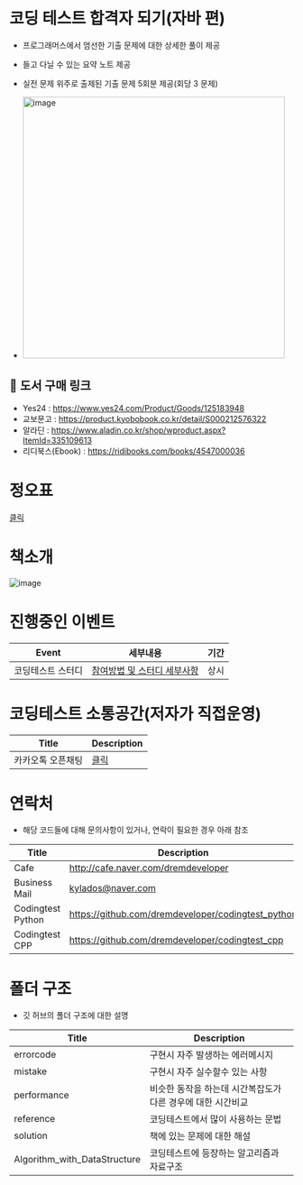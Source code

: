 # 코딩 테스트 합격자 되기(자바 편)
- 프로그래머스에서 엄선한 기출 문제에 대한 상세한 풀이 제공
- 들고 다닐 수 있는 요약 노트 제공
- 실전 문제 위주로 출제된 기출 문제 5회분 제공(회당 3 문제)

- <img width="464" alt="image" src="https://github.com/retrogemHK/codingtest_java/assets/14954690/16687a4f-c529-407c-a44b-15a9677f0eac">


## 📖 도서 구매 링크
- Yes24 : https://www.yes24.com/Product/Goods/125183948
- 교보문고 : https://product.kyobobook.co.kr/detail/S000212576322
- 알라딘 : https://www.aladin.co.kr/shop/wproduct.aspx?ItemId=335109613
- 리디북스(Ebook) : https://ridibooks.com/books/4547000036

# 정오표
[클릭](https://docs.google.com/spreadsheets/d/16ZWyC2xlylfsGBdyt2YMT8ogpukNh7sXsHrfx5qQuFk/edit#gid=0)

# 책소개
![image](https://github.com/retrogemHK/codingtest_java/blob/main/assets/java_image.jpg)


# 진행중인 이벤트
| Event    | 세부내용                                    |기간 |
| ---------- | ---------------------------------------------- |---------------------------------------------- |
|코딩테스트 스터디       |[참여방법 및 스터디 세부사항](https://cafe.naver.com/dremdeveloper/948)              | 상시 |



# 코딩테스트 소통공간(저자가 직접운영)
| Title    | Description                                    |
| ---------- | ---------------------------------------------- |
|카카오톡 오픈채팅        |[클릭](https://open.kakao.com/o/gQOVhU3f)              |

# 연락처
- 해당 코드들에 대해 문의사항이 있거나, 연락이 필요한 경우 아래 참조

| Title             | Description                                     |
|-------------------|-------------------------------------------------|
| Cafe              | http://cafe.naver.com/dremdeveloper             |
| Business Mail     | kylados@naver.com                               |
| Codingtest Python | https://github.com/dremdeveloper/codingtest_python |
| Codingtest CPP    | https://github.com/dremdeveloper/codingtest_cpp |
# 폴더 구조
- 깃 허브의 폴더 구조에 대한 설명

| Title    | Description                                    |
| ---------- | ---------------------------------------------- |
| errorcode        | 구현시 자주 발생하는 에러메시지                |
| mistake        | 구현시 자주 실수할수 있는 사항                |
| performance        | 비슷한 동작을 하는데 시간복잡도가 다른 경우에 대한 시간비교             |
| reference        | 코딩테스트에서 많이 사용하는 문법                         |
| solution        | 책에 있는 문제에 대한 해설                         |
| Algorithm_with_DataStructure        | 코딩테스트에 등장하는 알고리즘과 자료구조                        |
